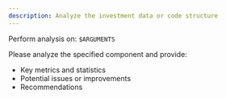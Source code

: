 ```yaml
---
description: Analyze the investment data or code structure
---
```


Perform analysis on: `$ARGUMENTS`

Please analyze the specified component and provide:
- Key metrics and statistics
- Potential issues or improvements
- Recommendations
